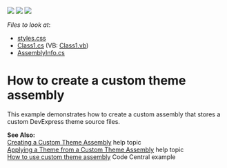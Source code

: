 <!-- default badges list -->
![](https://img.shields.io/endpoint?url=https://codecentral.devexpress.com/api/v1/VersionRange/128566346/10.2.9%2B)
[![](https://img.shields.io/badge/Open_in_DevExpress_Support_Center-FF7200?style=flat-square&logo=DevExpress&logoColor=white)](https://supportcenter.devexpress.com/ticket/details/E1742)
[![](https://img.shields.io/badge/📖_How_to_use_DevExpress_Examples-e9f6fc?style=flat-square)](https://docs.devexpress.com/GeneralInformation/403183)
<!-- default badges end -->
<!-- default file list -->
*Files to look at*:

* [styles.css](./CS/App_Themes/MyVioletTheme/styles.css)
* [Class1.cs](./CS/Class1.cs) (VB: [Class1.vb](./VB/Class1.vb))
* [AssemblyInfo.cs](./CS/Properties/AssemblyInfo.cs)
<!-- default file list end -->
# How to create a custom theme assembly


<p>This example demonstrates how to create a custom assembly that stores a custom DevExpress theme source files. </p><p><strong>See Also:</strong><br />
<a href="http://documentation.devexpress.com/#AspNet/CustomDocument7044">Creating a Custom Theme Assembly</a> help topic<br />
<a href="http://documentation.devexpress.com/#AspNet/CustomDocument7068">Applying a Theme from a Custom Theme Assembly</a> help topic<br />
<a href="https://www.devexpress.com/Support/Center/p/E1764">How to use custom theme assembly</a> Code Central example</p>

<br/>


